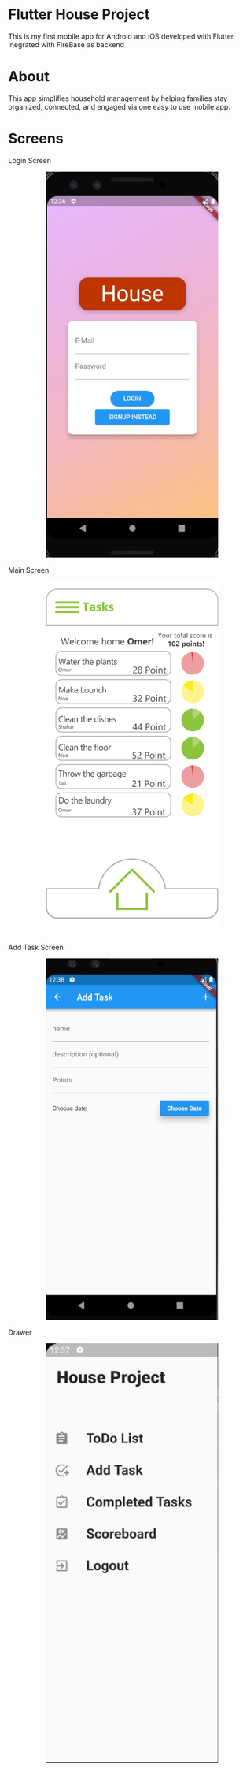 # Flutter House Project
This is my first mobile app for Android and iOS developed with Flutter, inegrated with FireBase as backend
# About
This app simplifies household management by helping families stay organized, connected, and engaged via one easy to use mobile app.

# Screens
Login Screen
<p align="center">
  <img src="https://github.com/DeGolan/flutter_house_project/blob/1363fb82ecf50a71ed5fe42e557ff14cd0b68c14/login.jpg" width="350" title="Login Screen">
</p>

Main Screen
<p align="center">
  <img src="https://github.com/DeGolan/flutter_house_project/blob/1363fb82ecf50a71ed5fe42e557ff14cd0b68c14/new%20style_page-0001.jpg" width="350" title="Main Screen">
</p>
Add Task Screen
<p align="center">
  <img src="https://github.com/DeGolan/flutter_house_project/blob/1363fb82ecf50a71ed5fe42e557ff14cd0b68c14/add%20task.jpg" width="350" title="Add Task Screen">
</p>
Drawer
<p align="center">
  <img src="https://github.com/DeGolan/flutter_house_project/blob/1363fb82ecf50a71ed5fe42e557ff14cd0b68c14/drawer.jpg" width="350" title="Drawer">
</p>


